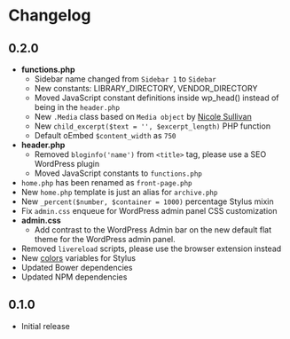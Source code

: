 # Changelog

## 0.2.0
* __functions.php__
	* Sidebar name changed from `Sidebar 1` to `Sidebar`
	* New constants: LIBRARY_DIRECTORY, VENDOR_DIRECTORY
	* Moved JavaScript constant definitions inside wp_head() instead of being in the `header.php`
	* New `.Media` class based on `Media object` by [Nicole Sullivan](http://www.stubbornella.org/content/2010/06/25/the-media-object-saves-hundreds-of-lines-of-code/)
	* New `child_excerpt($text = '', $excerpt_length)` PHP function
	* Default oEmbed `$content_width` as `750`
* __header.php__
	* Removed `bloginfo('name')` from `<title>` tag, please use a SEO WordPress plugin
	* Moved JavaScript constants to `functions.php`
* `home.php` has been renamed as `front-page.php`
* New `home.php` template is just an alias for `archive.php`
* New `_percent($number, $container = 1000)` percentage Stylus mixin
* Fix `admin.css` enqueue for WordPress admin panel CSS customization
* __admin.css__
	* Add contrast to the WordPress Admin bar on the new default flat theme for the WordPress admin panel.
* Removed `livereload` scripts, please use the browser extension instead
* New [colors](http://clrs.cc/) variables for Stylus
* Updated Bower dependencies
* Updated NPM dependencies

## 0.1.0
* Initial release
